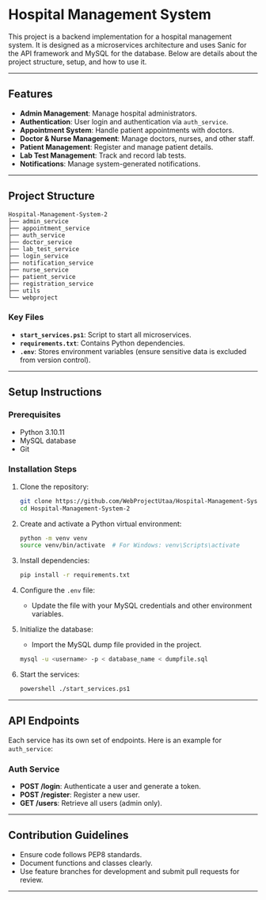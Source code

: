 # Hospital Management System

This project is a backend implementation for a hospital management system. It is designed as a microservices architecture and uses Sanic for the API framework and MySQL for the database. Below are details about the project structure, setup, and how to use it.

---

## Features

- **Admin Management**: Manage hospital administrators.
- **Authentication**: User login and authentication via `auth_service`.
- **Appointment System**: Handle patient appointments with doctors.
- **Doctor & Nurse Management**: Manage doctors, nurses, and other staff.
- **Patient Management**: Register and manage patient details.
- **Lab Test Management**: Track and record lab tests.
- **Notifications**: Manage system-generated notifications.

---

## Project Structure

```
Hospital-Management-System-2
├── admin_service
├── appointment_service
├── auth_service
├── doctor_service
├── lab_test_service
├── login_service
├── notification_service
├── nurse_service
├── patient_service
├── registration_service
├── utils
└── webproject
```

### Key Files

- **`start_services.ps1`**: Script to start all microservices.
- **`requirements.txt`**: Contains Python dependencies.
- **`.env`**: Stores environment variables (ensure sensitive data is excluded from version control).

---

## Setup Instructions

### Prerequisites

- Python 3.10.11
- MySQL database
- Git

### Installation Steps

1. Clone the repository:

   ```bash
   git clone https://github.com/WebProjectUtaa/Hospital-Management-System-2.git
   cd Hospital-Management-System-2
   ```

2. Create and activate a Python virtual environment:

   ```bash
   python -m venv venv
   source venv/bin/activate  # For Windows: venv\Scripts\activate
   ```

3. Install dependencies:

   ```bash
   pip install -r requirements.txt
   ```

4. Configure the `.env` file:

   - Update the file with your MySQL credentials and other environment variables.

5. Initialize the database:

   - Import the MySQL dump file provided in the project.

   ```bash
   mysql -u <username> -p < database_name < dumpfile.sql
   ```

6. Start the services:

   ```bash
   powershell ./start_services.ps1
   ```

---

## API Endpoints

Each service has its own set of endpoints. Here is an example for `auth_service`:

### Auth Service

- **POST /login**: Authenticate a user and generate a token.
- **POST /register**: Register a new user.
- **GET /users**: Retrieve all users (admin only).



---

## Contribution Guidelines

- Ensure code follows PEP8 standards.
- Document functions and classes clearly.
- Use feature branches for development and submit pull requests for review.

---

##

